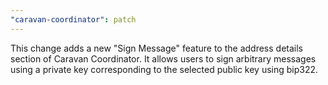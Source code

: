 ```yaml
---
"caravan-coordinator": patch
---
```


This change adds a new "Sign Message" feature to the address details section of Caravan Coordinator. It allows users to sign arbitrary messages using a private key corresponding to the selected public key using bip322.
